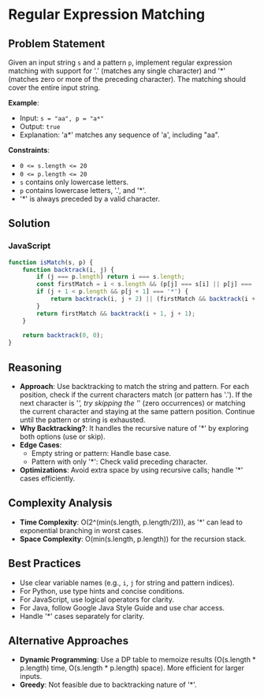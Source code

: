 # Regular Expression Matching

## Problem Statement
Given an input string `s` and a pattern `p`, implement regular expression matching with support for '.' (matches any single character) and '*' (matches zero or more of the preceding character). The matching should cover the entire input string.

**Example**:
- Input: `s = "aa", p = "a*"`
- Output: `true`
- Explanation: 'a*' matches any sequence of 'a', including "aa".

**Constraints**:
- `0 <= s.length <= 20`
- `0 <= p.length <= 20`
- `s` contains only lowercase letters.
- `p` contains lowercase letters, '.', and '*'.
- '*' is always preceded by a valid character.

## Solution

### JavaScript
```javascript
function isMatch(s, p) {
    function backtrack(i, j) {
        if (j === p.length) return i === s.length;
        const firstMatch = i < s.length && (p[j] === s[i] || p[j] === '.');
        if (j + 1 < p.length && p[j + 1] === '*') {
            return backtrack(i, j + 2) || (firstMatch && backtrack(i + 1, j));
        }
        return firstMatch && backtrack(i + 1, j + 1);
    }
    
    return backtrack(0, 0);
}
```

## Reasoning
- **Approach**: Use backtracking to match the string and pattern. For each position, check if the current characters match (or pattern has '.'). If the next character is '*', try skipping the '*' (zero occurrences) or matching the current character and staying at the same pattern position. Continue until the pattern or string is exhausted.
- **Why Backtracking?**: It handles the recursive nature of '*' by exploring both options (use or skip).
- **Edge Cases**:
  - Empty string or pattern: Handle base case.
  - Pattern with only '*': Check valid preceding character.
- **Optimizations**: Avoid extra space by using recursive calls; handle '*' cases efficiently.

## Complexity Analysis
- **Time Complexity**: O(2^(min(s.length, p.length/2))), as '*' can lead to exponential branching in worst cases.
- **Space Complexity**: O(min(s.length, p.length)) for the recursion stack.

## Best Practices
- Use clear variable names (e.g., `i`, `j` for string and pattern indices).
- For Python, use type hints and concise conditions.
- For JavaScript, use logical operators for clarity.
- For Java, follow Google Java Style Guide and use char access.
- Handle '*' cases separately for clarity.

## Alternative Approaches
- **Dynamic Programming**: Use a DP table to memoize results (O(s.length * p.length) time, O(s.length * p.length) space). More efficient for larger inputs.
- **Greedy**: Not feasible due to backtracking nature of '*'.